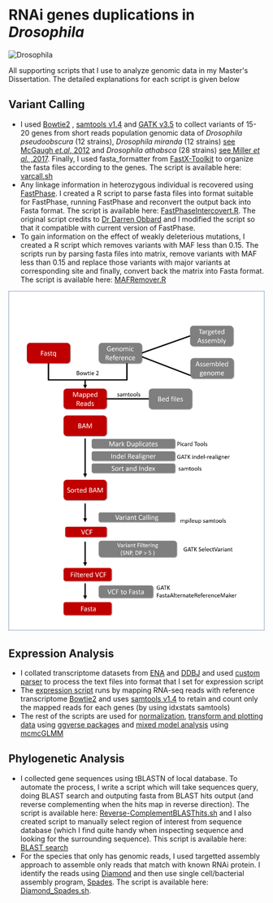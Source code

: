 # RNAi genes duplications in *Drosophila*

![Drosophila](http://obbard.bio.ed.ac.uk/photo_gallery/flies/Drosophila_lacicola.JPG) 

All supporting scripts that I use to analyze genomic data in my Master's Dissertation. 
The detailed explanations for each script is given below

## Variant Calling 

* I used [Bowtie2](http://bowtie-bio.sourceforge.net/bowtie2/index.shtml) , [samtools v1.4](http://samtools.sourceforge.net/) and [GATK v3.5](https://software.broadinstitute.org/gatk/) to collect variants of 15-20 genes from short reads population genomic data of *Drosophila pseudoobscura* (12 strains), *Drosophila miranda* (12 strains) [see McGaugh *et.al*, 2012](http://journals.plos.org/plosbiology/article?id=10.1371/journal.pbio.1001422) and *Drosophila athabsca* (28 strains) [see Miller *et al.* ,2017](https://academic.oup.com/mbe/article/doi/10.1093/molbev/msx134/3738284/Patterns-of-Genome-Wide-Diversity-and-Population). 
Finally, I used fasta_formatter from [FastX-Toolkit](http://hannonlab.cshl.edu/fastx_toolkit/) to organize the fasta files according to the genes. The script is available here: [varcall.sh](https://github.com/danangcrysnanto/RNAi-duplication/blob/master/Population_Genetic/varcall.sh)
* Any linkage information in heterozygous individual is recovered using [FastPhase](http://scheet.org/software.html). I created a R script to parse fasta files into format suitable for FastPhase, running FastPhase and reconvert the output back into Fasta format. The script is available here: [FastPhaseIntercovert.R](https://github.com/danangcrysnanto/RNAi-duplication/blob/master/Population_Genetic/FastaPhaseInterconvert.r). The original script credits to [Dr Darren Obbard](http://obbard.bio.ed.ac.uk/) and I modified the script so that it compatible with current version of FastPhase.
* To gain information on the effect of weakly deleterious mutations, I created a R script which removes variants with MAF less than 0.15. The scripts run by parsing fasta files into matrix, remove variants with MAF less than 0.15 and replace those variants with major variants at corresponding site and finally, convert back the matrix into Fasta format. The script is available here: [MAFRemover.R](https://github.com/danangcrysnanto/RNAi-duplication/blob/master/Population_Genetic/MAF_remover.R)

![VarCall](https://github.com/danangcrysnanto/RNAi-duplication/blob/master/Population_Genetic/varcall_workflow.png)

## Expression Analysis
* I collated transcriptome datasets from [ENA](http://www.ebi.ac.uk/ena) and [DDBJ](ddbj.nig.ac.jp) and used [custom parser](https://github.com/danangcrysnanto/RNAi-duplication/blob/master/Expression_Analysis/ENA_DDBJ_parser.sh) to process the text files into format that I set for expression script
* The [expression script](https://github.com/danangcrysnanto/RNAi-duplication/blob/master/Expression_Analysis/mapping_expression.sh) runs by mapping RNA-seq reads with reference transcriptome [Bowtie2](http://bowtie-bio.sourceforge.net/bowtie2/index.shtml) and uses [samtools v1.4](http://samtools.sourceforge.net/) to retain and count only the mapped reads for each genes (by using idxstats samtools)
* The rest of the scripts are used for [normalization](https://github.com/danangcrysnanto/RNAi-duplication/blob/master/Expression_Analysis/Normalization_Gene.R), [transform and plotting data](https://github.com/danangcrysnanto/RNAi-duplication/blob/master/Expression_Analysis/Normalization_Gene.R) using [ggverse packages](http://tidyverse.org/) and [mixed model analysis](https://github.com/danangcrysnanto/RNAi-duplication/blob/master/Expression_Analysis/mcmcGLMM.sh) using [mcmcGLMM](https://cran.r-project.org/web/packages/MCMCglmm/index.html)

## Phylogenetic Analysis

* I collected gene sequences using tBLASTN of local database. To automate the process, I write a script which will take sequences query, doing BLAST search and outputing fasta from BLAST hits output (and reverse complementing when the hits map in reverse direction). The script is available here: [Reverse-ComplementBLASThits.sh](https://github.com/danangcrysnanto/RNAi-duplication/blob/master/Phylogenetic_Analysis/Reverse-ComplementBLASThits.bash) and I also created script to manually select region of interest from sequence database (which I find quite handy when inspecting sequence and looking for the surrounding sequence). This script is available here: [BLAST search](https://github.com/danangcrysnanto/RNAi-duplication/blob/master/Phylogenetic_Analysis/BLAST_search.sh)
* For the species that only has genomic reads, I used targetted assembly approach to assemble only reads that match with known RNAi protein. I identify the reads using [Diamond](https://github.com/bbuchfink/diamond) and then use single cell/bacterial assembly program, [Spades](Spades.bioinf.spbau.ru). The script is available here: [Diamond_Spades.sh](https://github.com/danangcrysnanto/RNAi-duplication/blob/master/Phylogenetic_Analysis/Diamond_Spades.sh).
